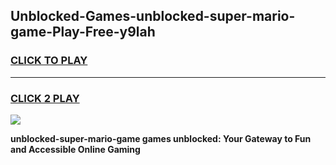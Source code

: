 
## Unblocked-Games-unblocked-super-mario-game-Play-Free-y9lah
<h3>
<a href="https://premium76.site?title=unblocked-super-mario-game&ref=23A">CLICK TO PLAY</a></h3>
<hr>

<h3>
<a href="https://premium76.site?title=unblocked-super-mario-game&ref=23A">CLICK 2 PLAY</a>
  
</h3>

<a href="https://premium76.site?title=unblocked-super-mario-game&ref=23A"><img src="https://clearcache.store/games.png"></a>


**unblocked-super-mario-game games unblocked: Your Gateway to Fun and Accessible Online Gaming**
